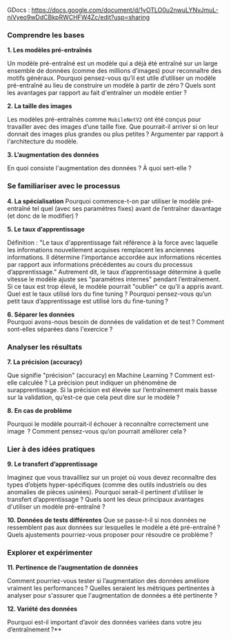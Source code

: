 GDocs : https://docs.google.com/document/d/1yOTLO0u2nwuLYNvJmuL-niVyeo9wDdCBkpRWCHFW4Zc/edit?usp=sharing

### Comprendre les bases

**1. Les modèles pré-entraînés**

Un modèle pré-entraîné est un modèle qui a déjà été entraîné sur un large ensemble de données (comme des millions d’images) pour reconnaître des motifs généraux. Pourquoi pensez-vous qu’il est utile d’utiliser un modèle pré-entraîné au lieu de construire un modèle à partir de zéro ? Quels sont les avantages par rapport au fait d'entraîner un modèle entier ? 
        
**2.  La taille des images**

Les modèles pré-entraînés comme `MobileNetV2` ont été conçus pour travailler avec des images d’une taille fixe. Que pourrait-il arriver si on leur donnait des images plus grandes ou plus petites ? Argumenter par rapport à l'architecture du modèle.
        
**3. L’augmentation des données**
 
En quoi consiste l'augmentation des données ? À quoi sert-elle ?
    
### Se familiariser avec le processus

**4.  La spécialisation**
Pourquoi commence-t-on par utiliser le modèle pré-entraîné tel quel (avec ses paramètres fixes) avant de l’entraîner davantage (et donc de le modifier) ?

**5. Le taux d’apprentissage**

Définition : "Le taux d'apprentissage fait référence à la force avec laquelle les informations nouvellement acquises remplacent les anciennes informations. Il détermine l’importance accordée aux informations récentes par rapport aux informations précédentes au cours du processus d’apprentissage." 
Autrement dit, le taux d’apprentissage détermine à quelle vitesse le modèle ajuste ses "paramètres internes" pendant l’entraînement. Si ce taux est trop élevé, le modèle pourrait "oublier" ce qu’il a appris avant.  Quel est le taux utilisé lors du fine tuning ? Pourquoi pensez-vous qu’un petit taux d’apprentissage est utilisé lors du fine-tuning ?
        
**6. Séparer les données**  
Pourquoi avons-nous besoin de données de validation et de test ? Comment sont-elles séparées dans l'exercice ?

### Analyser les résultats

**7. La précision (accuracy)**
  
Que signifie "précision" (accuracy) en Machine Learning ? Comment est-elle calculée ? La précision peut indiquer un phénomène de surapprentissage. Si la précision est élevée sur l’entraînement mais basse sur la validation, qu’est-ce que cela peut dire sur le modèle ?

**8. En cas de problème**
  
Pourquoi le modèle pourrait-il échouer à reconnaître correctement une image  ? Comment pensez-vous qu’on pourrait améliorer cela ?
        

### Lier à des idées pratiques

**9. Le transfert d’apprentissage**
   
Imaginez que vous travailliez sur un projet où vous devez reconnaître des types d’objets hyper-spécifiques  (comme des outils industriels ou des anomalies de pièces usinées). Pourquoi serait-il pertinent d’utiliser le transfert d’apprentissage ? Quels sont les deux principaux avantages d'utiliser un modèle pré-entraîné ? 

**10. Données de tests différentes**
Que se passe-t-il si nos données ne ressemblent pas aux données sur lesquelles le modèle a été pré-entraîné ? Quels ajustements pourriez-vous proposer pour résoudre ce problème ?
        

### Explorer et expérimenter

**11. Pertinence de l’augmentation de données**

Comment pourriez-vous tester si l’augmentation des données améliore vraiment les performances ? Quelles seraient les métriques pertinentes à analyser pour s'assurer que l'augmentation de données  a été pertinente ? 

**12. Variété des données**  

Pourquoi est-il important d’avoir des données variées dans votre jeu d’entraînement ?**
           
